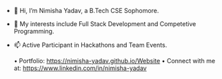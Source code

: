 - 👋 Hi, I’m Nimisha Yadav, a B.Tech CSE Sophomore.
- 👀 My interests include Full Stack Development and Competetive Programming.
- 📫 Active Participant in Hackathons and Team Events.

  • Portfolio: https://nimisha-yadav.github.io/Website
  • Connect with me at: https://www.linkedin.com/in/nimisha-yadav

<!---
nimisha-yadav/nimisha-yadav is a ✨ special ✨ repository because its `README.md` (this file) appears on your GitHub profile.
You can click the Preview link to take a look at your changes.
--->
